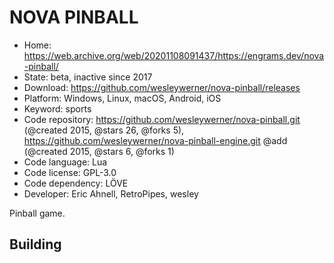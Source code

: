 # NOVA PINBALL

- Home: https://web.archive.org/web/20201108091437/https://engrams.dev/nova-pinball/
- State: beta, inactive since 2017
- Download: https://github.com/wesleywerner/nova-pinball/releases
- Platform: Windows, Linux, macOS, Android, iOS
- Keyword: sports
- Code repository: https://github.com/wesleywerner/nova-pinball.git (@created 2015, @stars 26, @forks 5), https://github.com/wesleywerner/nova-pinball-engine.git @add (@created 2015, @stars 6, @forks 1)
- Code language: Lua
- Code license: GPL-3.0
- Code dependency: LÖVE
- Developer: Eric Ahnell, RetroPipes, wesley

Pinball game.

## Building
